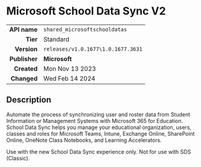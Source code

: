 # Microsoft School Data Sync V2
| | |
|-:|-|
|**API name**|`shared_microsoftschooldatas`|
|**Tier**|Standard|
|**Version**|`releases/v1.0.1677\1.0.1677.3631`|
|**Publisher**|**Microsoft**|
|**Created**|Mon Nov 13 2023|
|**Changed**|Wed Feb 14 2024|

## Description
Automate the process of synchronizing user and roster data from Student Information or Management Systems with Microsoft 365 for Education. School Data Sync helps you manage your educational organization, users, classes and roles for Microsoft Teams, Intune, Exchange Online, SharePoint Online, OneNote Class Notebooks, and Learning Accelerators.

Use with the new School Data Sync experience only. Not for use with SDS (Classic).

